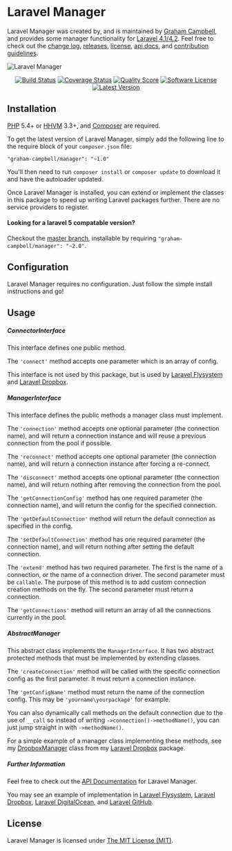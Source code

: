 Laravel Manager
===============

Laravel Manager was created by, and is maintained by [Graham Campbell](https://github.com/GrahamCampbell), and provides some manager functionality for [Laravel 4.1/4.2](http://laravel.com). Feel free to check out the [change log](CHANGELOG.md), [releases](https://github.com/GrahamCampbell/Laravel-Manager/releases), [license](LICENSE), [api docs](http://docs.grahamjcampbell.co.uk), and [contribution guidelines](CONTRIBUTING.md).

![Laravel Manager](https://cloud.githubusercontent.com/assets/2829600/4432297/c123d7b2-468c-11e4-80a3-8d4e4df01c54.PNG)

<p align="center">
<a href="https://travis-ci.org/GrahamCampbell/Laravel-Manager"><img src="https://img.shields.io/travis/GrahamCampbell/Laravel-Manager/master.svg?style=flat-square" alt="Build Status"></img></a>
<a href="https://scrutinizer-ci.com/g/GrahamCampbell/Laravel-Manager/code-structure"><img src="https://img.shields.io/scrutinizer/coverage/g/GrahamCampbell/Laravel-Manager.svg?style=flat-square" alt="Coverage Status"></img></a>
<a href="https://scrutinizer-ci.com/g/GrahamCampbell/Laravel-Manager"><img src="https://img.shields.io/scrutinizer/g/GrahamCampbell/Laravel-Manager.svg?style=flat-square" alt="Quality Score"></img></a>
<a href="LICENSE"><img src="https://img.shields.io/badge/license-MIT-brightgreen.svg?style=flat-square" alt="Software License"></img></a>
<a href="https://github.com/GrahamCampbell/Laravel-Manager/releases"><img src="https://img.shields.io/github/release/GrahamCampbell/Laravel-Manager.svg?style=flat-square" alt="Latest Version"></img></a>
</p>


## Installation

[PHP](https://php.net) 5.4+ or [HHVM](http://hhvm.com) 3.3+, and [Composer](https://getcomposer.org) are required.

To get the latest version of Laravel Manager, simply add the following line to the require block of your `composer.json` file:

```
"graham-campbell/manager": "~1.0"
```

You'll then need to run `composer install` or `composer update` to download it and have the autoloader updated.

Once Laravel Manager is installed, you can extend or implement the classes in this package to speed up writing Laravel packages further. There are no service providers to register.

#### Looking for a laravel 5 compatable version?

Checkout the [master branch](https://github.com/GrahamCampbell/Laravel-Manager/tree/master), installable by requiring `"graham-campbell/manager": "~2.0"`.


## Configuration

Laravel Manager requires no configuration. Just follow the simple install instructions and go!


## Usage

##### ConnectorInterface

This interface defines one public method.

The `'connect'` method accepts one parameter which is an array of config.

This interface is not used by this package, but is used by [Laravel Flysystem](https://github.com/GrahamCampbell/Laravel-Flysystem) and [Laravel Dropbox](https://github.com/GrahamCampbell/Laravel-Dropbox).

##### ManagerInterface

This interface defines the public methods a manager class must implement.

The `'connection'` method accepts one optional parameter (the connection name), and will return a connection instance and will reuse a previous connection from the pool if possible.

The `'reconnect'` method accepts one optional parameter (the connection name), and will return a connection instance after forcing a re-connect.

The `'disconnect'` method accepts one optional parameter (the connection name), and will return nothing after removing the connection from the pool.

The `'getConnectionConfig'` method has one required parameter (the connection name), and will return the config for the specified connection.

The `'getDefaultConnection'` method will return the default connection as specified in the config.

The `'setDefaultConnection'` method has one required parameter (the connection name), and will return nothing after setting the default connection.

The `'extend'` method has two required parameter. The first is the name of a connection, or the name of a connection driver. The second parameter must be `callable`. The purpose of this method is to add custom connection creation methods on the fly. The second parameter must return a connection.

The `'getConnections'` method will return an array of all the connections currently in the pool.

##### AbstractManager

This abstract class implements the `ManagerInterface`. It has two abstract protected methods that must be implemented by extending classes.

The `'createConnection'` method will be called with the specific connection config as the first parameter. It must return a connection instance.

The `'getConfigName'` method must return the name of the connection config. This may be `'yourname\yourpackage'` for example.

You can also dynamically call methods on the default connection due to the use of `__call` so instead of writing `->connection()->methodName()`, you can just jump straight in with `->methodName()`.

For a simple example of a manager class implementing these methods, see my [DropboxManager](https://github.com/GrahamCampbell/Laravel-Dropbox/blob/master/src/DropboxManager.php) class from my [Laravel Dropbox](https://github.com/GrahamCampbell/Laravel-Dropbox) package.

##### Further Information

Feel free to check out the [API Documentation](http://docs.grahamjcampbell.co.uk) for Laravel Manager.

You may see an example of implementation in [Laravel Flysystem](https://github.com/GrahamCampbell/Laravel-Flysystem), [Laravel Dropbox](https://github.com/GrahamCampbell/Laravel-Dropbox), [Laravel DigitalOcean](https://github.com/GrahamCampbell/Laravel-DigitalOcean), and [Laravel GitHub](https://github.com/GrahamCampbell/Laravel-GitHub).


## License

Laravel Manager is licensed under [The MIT License (MIT)](LICENSE).
